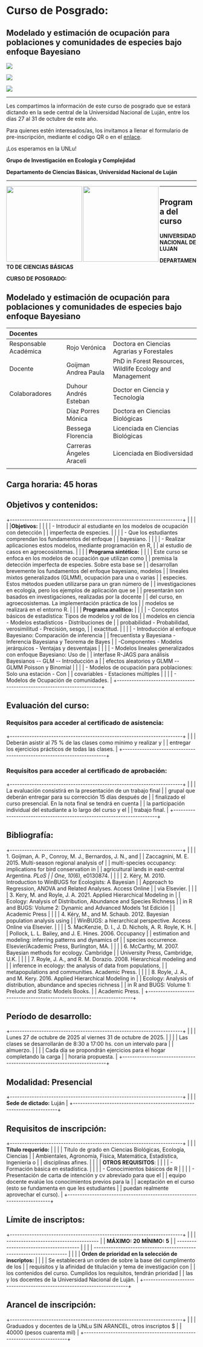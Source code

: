 # Curso de Posgrado: 
## Modelado y estimación de ocupación para poblaciones y comunidades de especies bajo enfoque Bayesiano

![](img/flyercurso.jpg)

![](img/flyercurso2.jpg)

![](img/flyercurso3.jpg)


_________________________________________________________________________

Les compartimos la información de este curso de posgrado que se estará dictando en la sede central de la Universidad Nacional de Luján, entre los días 27 al 31 de octubre de este año. 

Para quienes estén interesados/as,  los invitamos a llenar el formulario de pre-inscripción,  mediante el código QR o en el [enlace](https://ee.kobotoolbox.org/x/EdVZiZAE).

¡Los esperamos en la UNLu!

**Grupo de Investigación en Ecología y Complejidad**

**Departamento de Ciencias Básicas, Universidad Nacional de Luján**

------------------------------------------------------------------------


<img src="img/logounlu.png" align="left" height="200" alt="" /> 
<img src="img/LogoBNBasicas.png" align="left" height="200" alt="" />

------------------------------------------------------------------------

## Programa del curso


**UNIVERSIDAD NACIONAL DE LUJAN**

**DEPARTAMENTO DE CIENCIAS BÁSICAS**

**CURSO DE POSGRADO:**

## Modelado y estimación de ocupación para poblaciones y comunidades de especies bajo enfoque Bayesiano

|Docentes |  |   |
| :---- | :---- | :---- |
| Responsable Académica | Rojo Verónica | Doctora en Ciencias Agrarias y Forestales |    
| Docente       | Goijman  Andrea Paula     | PhD in Forest Resources, Wildlife Ecology and Management |
| Colaboradores | Duhour Andrés Esteban   | Doctor en Ciencia y Tecnología |
|               | Díaz Porres Mónica     | Doctora en Ciencias Biológicas  |
|               | Bessega Florencia     | Licenciada en Ciencias Biológicas |
|               | Carreras Ángeles Araceli  | Licenciada en Biodiversidad   |
| | | |
## Carga horaria: 45 horas   


## Objetivos y contenidos:      

+-----------------------------------------------------------------------+
|                                                                       |
|                                                                       |
|**Objetivos:**                                                         |
|                                                                       |
| - Introducir al estudiante en los modelos de ocupación con detección  |
| imperfecta de especies.                                               |
|                                                                       |
| - Que los estudiantes comprendan los fundamentos del enfoque          |
| bayesiano.                                                            |
|                                                                       |
| - Realizar aplicaciones estos modelos, mediante programación en R,    |
| al estudio de casos en agroecosistemas.                               |
|                                                                       |
| **Programa sintético:**                                               |
|                                                                       |
| Este curso se enfoca en los modelos de ocupación que utilizan como    |
| premisa la detección imperfecta de especies. Sobre esta base se       |
| desarrollan brevemente los fundamentos del enfoque bayesiano, modelos |
| lineales mixtos generalizados (GLMM), ocupación para una o varias     |
| especies. Estos métodos pueden utilizarse para un gran número de      |
| investigaciones en ecología, pero los ejemplos de aplicación que se   |
| presentarán son basados en investigaciones, realizadas por la docente |
| del curso, en agroecosistemas. La implementación práctica de los      |
| modelos se realizará en el entorno R.                                 |
|                                                                       |
| **Programa analítico:**                                               |
|                                                                       |
| - Conceptos básicos de estadística: Tipos de modelos y rol de los     |
| modelos en ciencia - Modelos estadísticos - Distribuciones de         |
| probabilidad - Probabilidad, verosimilitud - Precisión, sesgo,        |
| exactitud.                                                            |
|                                                                       |
| - Introducción al enfoque Bayesiano: Comparación de inferencia        |
| frecuentista y Bayesiana - Inferencia Bayesiana y Teorema de Bayes    |
| -Componentes - Modelos jerárquicos - Ventajas y desventajas           |
|                                                                       |
| - Modelos lineales generalizados con enfoque Bayesiano: Uso de        |
| interfase R-JAGS para análisis Bayesianos -- GLM -- Introducción a    |
| efectos aleatorios y GLMM -- GLMM Poisson y Binomial                  |
|                                                                       |
| - Modelos de ocupación para poblaciones: Solo una estación - Con      |
| covariables - Estaciones múltiples                                    |
|                                                                       |
| - Modelos de Ocupación de comunidades.                                |
+-----------------------------------------------------------------------+

## Evaluación del curso:                                              

### Requisitos para acceder al certificado de asistencia:
+-----------------------------------------------------------------------+
|                                                                       |
| Deberán asistir al 75 % de las clases como mínimo y realizar y        |
| entregar los ejercicios prácticos de todas las clases.                |
+-----------------------------------------------------------------------+

### Requisitos para acceder al certificado de aprobación:  
+-----------------------------------------------------------------------+
|                                                                       |
| La evaluación consistirá en la presentación de un trabajo final       |
| grupal que deberán entregar para su corrección 15 días después de     |
| finalizado el curso presencial. En la nota final se tendrá en cuenta  |
| la participación individual del estudiante a lo largo del curso y el  |
| trabajo final.                                                        |
+-----------------------------------------------------------------------+

## Bibliografía:      

+-----------------------------------------------------------------------+
|                                                                       |
| 1.  Goijman, A. P., Conroy, M. J., Bernardos, J. N., and              |
|     Zaccagnini, M. E. 2015. Multi-season regional analysis of         |
|     multi-species occupancy: implications for bird conservation in    |
|     agricultural lands in east-central Argentina. *PLoS               |
|     One*, *10*(6), e0130874.                                          |
|                                                                       |
| 2.  Kéry, M. 2010. Introduction to WinBUGS for Ecologists: A Bayesian |
|     Approach to Regression, ANOVA and Related Analyses. Access Online |
|     via Elsevier.                                                     |
|                                                                       |
| 3.  Kery, M. and Royle, J. A. 2021. Applied Hierarchical Modeling in  |
|     Ecology: Analysis of Distribution, Abundance and Species Richness |
|     in R and BUGS: Volume 2: Dynamic and Advanced Models 1st Edición  |
|     Academic Press                                                    |
|                                                                       |
| 4.  Kéry, M., and M. Schaub. 2012. Bayesian population analysis using |
|     WinBUGS: a hierarchical perspective. Access Online via Elsevier.  |
|                                                                       |
| 5.  MacKenzie, D. I., J. D. Nichols, A. R. Royle, K. H.               |
|     Pollock, L. L. Bailey, and J. E. Hines. 2006. Occupancy           |
|     estimation and modeling: inferring patterns and dynamics of       |
|     species occurrence. Elsevier/Academic Press, Burlington, MA.      |
|                                                                       |
| 6.  McCarthy, M. 2007. Bayesian methods for ecology. Cambridge        |
|     University Press, Cambridge, U.K.                                 |
|                                                                       |
| 7.  Royle, J. A., and R. M. Dorazio. 2008. Hierarchical modeling and  |
|     inference in ecology: the analysis of data from populations,      |
|     metapopulations and communities. Academic Press.                  |
|                                                                       |
| 8.  Royle, J. A., and M. Kery. 2016. Applied Hierarchical Modeling in |
|     Ecology: Analysis of distribution, abundance and species richness |
|     in R and BUGS: Volume 1: Prelude and Static Models Books.         |
|     Academic Press.                                                   |
+-----------------------------------------------------------------------+

## Período de desarrollo: 

+-----------------------------------------------------------------------+
|                                                                       |
| Lunes 27 de octubre de 2025 al viernes 31 de octubre de 2025.         |
|                                                                       |
| Las clases se desarrollarán de 8:30 a 17:00 hs. con un intervalo para |
| almuerzo.                                                             |
|                                                                       |
| Cada día se propondrán ejercicios para el hogar completando la carga  |
| horaria propuesta.                                                    |
+-----------------------------------------------------------------------+

## Modalidad: Presencial 

+-----------------------------------------------------------------------+
|                                                                       |
| **Sede de dictado:** Luján                                            |
+-----------------------------------------------------------------------+

## Requisitos de inscripción:
+-----------------------------------------------------------------------+
|                                                                       |
| **Título requerido:**                                                 |
|                                                                       |
| Título de grado en Ciencias Biológicas, Ecología, Ciencias            |
| Ambientales, Agronomía, Física, Matemática, Estadística, Ingeniería o |
| disciplinas afines.                                                   |
|                                                                       |
| **OTROS REQUISITOS**:                                                 |
|                                                                       |
| -   Formación básica en estadística.                                  |
|                                                                       |
| -   Conocimientos básicos de R                                        |
|                                                                       |
| -   Presentación de carta de intención y cv abreviado para que el     |
|     equipo docente evalúe los conocimientos previos para la           |
|     aceptación en el curso (esto se fundamenta en que les estudiantes |
|     puedan realmente aprovechar el curso).                            |
+-----------------------------------------------------------------------+

## Límite de inscriptos:
+-----------------------------------------------------------------------+
|                                                                       |
|   --------------------------------------                              |
|   **MÁXIMO:** **20** **MÍNIMO:** **5**                                |
|   --------------------------------------                              |
|                                                                       |
| -------------------------------------------------------------------   |
|                                                                       |
| **Orden de prioridad en la selección de inscriptos:**                 |
|                                                                       |
| Se establecerá un orden de sobre la base del cumplimento de los       |
| requisitos y la afinidad de titulación y tema de investigación con    |
| los contenidos del curso. Cumplidos los requisitos, tendrán prioridad |
| las y los docentes de la Universidad Nacional de Luján.               |
+-----------------------------------------------------------------------+

## Arancel de inscripción: 
+-----------------------------------------------------------------------+
|                                                                       |
| Graduados y docentes de la UNLu SIN ARANCEL, otros inscriptos \$      |
| 40000 (pesos cuarenta mil)                                            |
+-----------------------------------------------------------------------+

